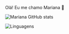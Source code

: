 Olá! Eu me chamo Mariana 👋

![Mariana GitHub stats](https://github-readme-stats.vercel.app/api?username=MarianaKerski&show_icons=true&theme=dracula)

![Linguagens](https://github-readme-stats.vercel.app/api/top-langs/?username=MarianaKerski&layout=compact)
